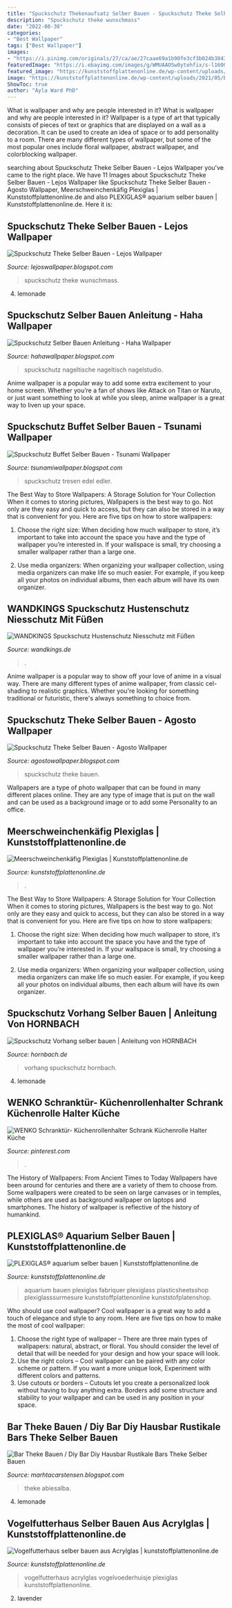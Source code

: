 ```yaml
---
title: "Spuckschutz Thekenaufsatz Selber Bauen - Spuckschutz Theke Selber Bauen"
description: "Spuckschutz theke wunschmass"
date: "2022-08-30"
categories:
- "Best Wallpaper"
tags: ["Best Wallpaper"]
images:
- "https://i.pinimg.com/originals/27/ca/ae/27caae69a1b90fe3cf3b024b3843eae6.jpg"
featuredImage: "https://i.ebayimg.com/images/g/WMUAAOSw0ytehfix/s-l1600.jpg"
featured_image: "https://kunststoffplattenonline.de/wp-content/uploads/2021/01/vogelfutterhaus-selber-bauen-768x205.jpg"
image: "https://kunststoffplattenonline.de/wp-content/uploads/2021/05/Banner-scaled.jpg"
ShowToc: true
author: "Ayla Ward PhD"
---
```



What is wallpaper and why are people interested in it?
What is wallpaper and why are people interested in it?
Wallpaper is a type of art that typically consists of pieces of text or graphics that are displayed on a wall as a decoration. It can be used to create an idea of space or to add personality to a room. There are many different types of wallpaper, but some of the most popular ones include floral wallpaper, abstract wallpaper, and colorblocking wallpaper.

	

		
searching about Spuckschutz Theke Selber Bauen - Lejos Wallpaper you've came to the right place. We have 11 Images about Spuckschutz Theke Selber Bauen - Lejos Wallpaper like Spuckschutz Theke Selber Bauen - Agosto Wallpaper, Meerschweinchenkäfig Plexiglas | Kunststoffplattenonline.de and also PLEXIGLAS® aquarium selber bauen | Kunststoffplattenonline.de. Here it is:
		
    
## Spuckschutz Theke Selber Bauen - Lejos Wallpaper

<img loading=lazy src="https://cdn.webshopapp.com/shops/205556/files/330482523/350x500x2/spuckschutz-typ-5-mit-ohne-durchreiche-versch-groe.jpg" onerror="this.onerror=null;this.src='https://tse4.mm.bing.net/th?id=OIP.vfMwO9PHQPtICmKGO26pYgAAAA&amp;pid=15.1';" alt="Spuckschutz Theke Selber Bauen - Lejos Wallpaper">

_Source: lejoswallpaper.blogspot.com_

>spuckschutz theke wunschmass. 

	

4. lemonade 

    
## Spuckschutz Selber Bauen Anleitung - Haha Wallpaper

<img loading=lazy src="https://i.pinimg.com/originals/27/ca/ae/27caae69a1b90fe3cf3b024b3843eae6.jpg" onerror="this.onerror=null;this.src='https://tse2.mm.bing.net/th?id=OIP.TwkGDK2671yXHFp0T-z0gAHaGL&amp;pid=15.1';" alt="Spuckschutz Selber Bauen Anleitung - Haha Wallpaper">

_Source: hahawallpaper.blogspot.com_

>spuckschutz nageltische nageltisch nagelstudio. 

	

Anime wallpaper is a popular way to add some extra excitement to your home screen. Whether you’re a fan of shows like Attack on Titan or Naruto, or just want something to look at while you sleep, anime wallpaper is a great way to liven up your space.

    
## Spuckschutz Buffet Selber Bauen - Tsunami Wallpaper

<img loading=lazy src="https://i.pinimg.com/originals/49/57/b2/4957b20f81bd62c0f8a4bdc022c18ae0.jpg" onerror="this.onerror=null;this.src='https://tse2.mm.bing.net/th?id=OIP.ZR5q3mNNQ662ZJ45BVysPQHaLH&amp;pid=15.1';" alt="Spuckschutz Buffet Selber Bauen - Tsunami Wallpaper">

_Source: tsunamiwallpaper.blogspot.com_

>spuckschutz tresen edel edler. 

	

The Best Way to Store Wallpapers: A Storage Solution for Your Collection
When it comes to storing pictures, Wallpapers is the best way to go. Not only are they easy and quick to access, but they can also be stored in a way that is convenient for you. Here are five tips on how to store wallpapers:
1) Choose the right size: When deciding how much wallpaper to store, it’s important to take into account the space you have and the type of wallpaper you’re interested in. If your wallspace is small, try choosing a smaller wallpaper rather than a large one.

2) Use media organizers: When organizing your wallpaper collection, using media organizers can make life so much easier. For example, if you keep all your photos on individual albums, then each album will have its own organizer.

    
## WANDKINGS Spuckschutz Hustenschutz Niesschutz Mit Füßen

<img loading=lazy src="https://www.wandkings.de/media/catalog/product/cache/2/image/2000x/040ec09b1e35df139433887a97daa66f/p/t/pt02_38_7.jpg" onerror="this.onerror=null;this.src='https://tse4.mm.bing.net/th?id=OIP.m9D2Sl0zvhbcDn65UVjoGgHaHa&amp;pid=15.1';" alt="WANDKINGS Spuckschutz Hustenschutz Niesschutz mit Füßen">

_Source: wandkings.de_

>. 

	

Anime wallpaper is a popular way to show off your love of anime in a visual way. There are many different types of anime wallpaper, from classic cel-shading to realistic graphics. Whether you're looking for something traditional or futuristic, there's always something to choice from.

    
## Spuckschutz Theke Selber Bauen - Agosto Wallpaper

<img loading=lazy src="https://i.ebayimg.com/images/g/WMUAAOSw0ytehfix/s-l1600.jpg" onerror="this.onerror=null;this.src='https://tse1.mm.bing.net/th?id=OIP.xo6saUD3kvdpzDhcchWkQgHaFj&amp;pid=15.1';" alt="Spuckschutz Theke Selber Bauen - Agosto Wallpaper">

_Source: agostowallpaper.blogspot.com_

>spuckschutz theke bauen. 

	



Wallpapers are a type of photo wallpaper that can be found in many different places online. They are any type of image that is put on the wall and can be used as a background image or to add some Personality to an office.

    
## Meerschweinchenkäfig Plexiglas | Kunststoffplattenonline.de

<img loading=lazy src="https://kunststoffplattenonline.de/wp-content/uploads/2021/05/Banner-scaled.jpg" onerror="this.onerror=null;this.src='https://tse1.mm.bing.net/th?id=OIP.W5JezYx1KtVTW7O3kjDDXwHaFj&amp;pid=15.1';" alt="Meerschweinchenkäfig Plexiglas | Kunststoffplattenonline.de">

_Source: kunststoffplattenonline.de_

>. 

	

The Best Way to Store Wallpapers: A Storage Solution for Your Collection
When it comes to storing pictures, Wallpapers is the best way to go. Not only are they easy and quick to access, but they can also be stored in a way that is convenient for you. Here are five tips on how to store wallpapers:
1) Choose the right size: When deciding how much wallpaper to store, it’s important to take into account the space you have and the type of wallpaper you’re interested in. If your wallspace is small, try choosing a smaller wallpaper rather than a large one.

2) Use media organizers: When organizing your wallpaper collection, using media organizers can make life so much easier. For example, if you keep all your photos on individual albums, then each album will have its own organizer.

    
## Spuckschutz Vorhang Selber Bauen | Anleitung Von HORNBACH

<img loading=lazy src="https://cdn.hornbach.de/cmsm/de/chke2-89/4ed74b2db5cf5f85d8edc2db7e26b9/spuckschutzvorhang-selber-bauen-as-05-1602x1068.jpg" onerror="this.onerror=null;this.src='https://tse2.mm.bing.net/th?id=OIP.iU7XSy21z1-F2O3C234muQHaE8&amp;pid=15.1';" alt="Spuckschutz Vorhang selber bauen | Anleitung von HORNBACH">

_Source: hornbach.de_

>vorhang spuckschutz hornbach. 

	

4. lemonade 

    
## WENKO Schranktür- Küchenrollenhalter Schrank Küchenrolle Halter Küche

<img loading=lazy src="https://i.pinimg.com/736x/cb/10/4f/cb104ff1a104169b490017b46660ad38.jpg" onerror="this.onerror=null;this.src='https://tse4.mm.bing.net/th?id=OIP.bhbrG9d9BX2gwleu63KEBQHaO5&amp;pid=15.1';" alt="WENKO Schranktür- Küchenrollenhalter Schrank Küchenrolle Halter Küche">

_Source: pinterest.com_

>. 

	

The History of Wallpapers: From Ancient Times to Today
Wallpapers have been around for centuries and there are a variety of them to choose from. Some wallpapers were created to be seen on large canvases or in temples, while others are used as background wallpaper on laptops and smartphones. The history of wallpaper is reflective of the history of humankind.

    
## PLEXIGLAS® Aquarium Selber Bauen | Kunststoffplattenonline.de

<img loading=lazy src="https://kunststoffplattenonline.de/wp-content/uploads/2020/04/Plexiglas-Aquarium-selber-bauen.png" onerror="this.onerror=null;this.src='https://tse1.mm.bing.net/th?id=OIP.Rzo74u-MvoRLchOamAaUcgHaB-&amp;pid=15.1';" alt="PLEXIGLAS® aquarium selber bauen | Kunststoffplattenonline.de">

_Source: kunststoffplattenonline.de_

>aquarium bauen plexiglas fabriquer plexiglass plasticsheetsshop plexiglasssurmesure kunststoffplattenonline kunststofplatenshop. 

	

Who should use cool wallpaper?
Cool wallpaper is a great way to add a touch of elegance and style to any room. Here are five tips on how to make the most of cool wallpaper: 
1) Choose the right type of wallpaper – There are three main types of wallpapers: natural, abstract, or floral. You should consider the level of detail that will be needed for your design and how your space will look. 
2) Use the right colors – Cool wallpaper can be paired with any color scheme or pattern. If you want a more unique look, Experiment with different colors and patterns. 
3) Use cutouts or borders – Cutouts let you create a personalized look without having to buy anything extra. Borders add some structure and stability to your wallpaper and can be used in any position in your space.

    
## Bar Theke Bauen / Diy Bar Diy Hausbar Rustikale Bars Theke Selber Bauen

<img loading=lazy src="https://abiesalba.net/wp-content/uploads/2019/07/bar-schrank-selber-bauen-mhccac-ltc-ideen-schrank-aus-paletten-beste-von-bar-schrank-selber-bauen-bild.jpeg" onerror="this.onerror=null;this.src='https://tse2.mm.bing.net/th?id=OIP.Jsd8go3FbsPe0COOJYD_XAHaEK&amp;pid=15.1';" alt="Bar Theke Bauen / Diy Bar Diy Hausbar Rustikale Bars Theke Selber Bauen">

_Source: marhtacarstensen.blogspot.com_

>theke abiesalba. 

	

4. lemonade 

    
## Vogelfutterhaus Selber Bauen Aus Acrylglas | Kunststoffplattenonline.de

<img loading=lazy src="https://kunststoffplattenonline.de/wp-content/uploads/2021/01/vogelfutterhaus-selber-bauen-768x205.jpg" onerror="this.onerror=null;this.src='https://tse3.mm.bing.net/th?id=OIP.gZ_WxsTHDL4EkqfRptUVHAHaB-&amp;pid=15.1';" alt="Vogelfutterhaus selber bauen aus Acrylglas | kunststoffplattenonline.de">

_Source: kunststoffplattenonline.de_

>vogelfutterhaus acrylglas vogelvoederhuisje plexiglas kunststoffplattenonline. 

	

2. lavender 

